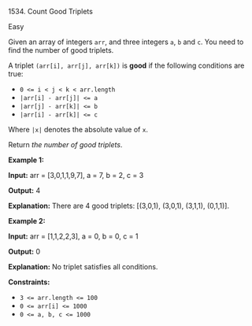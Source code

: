 1534\. Count Good Triplets

Easy

Given an array of integers `arr`, and three integers `a`, `b` and `c`. You need to find the number of good triplets.

A triplet `(arr[i], arr[j], arr[k])` is **good** if the following conditions are true:

*   `0 <= i < j < k < arr.length`
*   `|arr[i] - arr[j]| <= a`
*   `|arr[j] - arr[k]| <= b`
*   `|arr[i] - arr[k]| <= c`

Where `|x|` denotes the absolute value of `x`.

Return _the number of good triplets_.

**Example 1:**

**Input:** arr = [3,0,1,1,9,7], a = 7, b = 2, c = 3

**Output:** 4

**Explanation:** There are 4 good triplets: [(3,0,1), (3,0,1), (3,1,1), (0,1,1)].

**Example 2:**

**Input:** arr = [1,1,2,2,3], a = 0, b = 0, c = 1

**Output:** 0

**Explanation:** No triplet satisfies all conditions.

**Constraints:**

*   `3 <= arr.length <= 100`
*   `0 <= arr[i] <= 1000`
*   `0 <= a, b, c <= 1000`